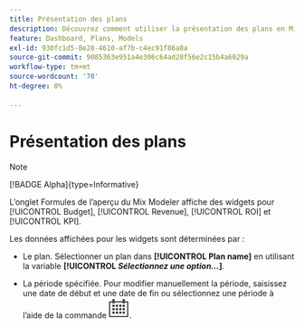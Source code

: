 ```yaml
---
title: Présentation des plans
description: Découvrez comment utiliser la présentation des plans en Mix Modeler.
feature: Dashboard, Plans, Models
exl-id: 930fc1d5-8e28-4610-af7b-c4ec91f86a8a
source-git-commit: 9085363e951a4e306c64ad28f56e2c15b4a6029a
workflow-type: tm+mt
source-wordcount: '70'
ht-degree: 0%

---
```


# Présentation des plans

>[!NOTE]
>
>[!BADGE Alpha]{type=Informative}


L’onglet Formules de l’aperçu du Mix Modeler affiche des widgets pour [!UICONTROL Budget], [!UICONTROL Revenue], [!UICONTROL ROI] et [!UICONTROL KPI].

Les données affichées pour les widgets sont déterminées par :

* Le plan. Sélectionner un plan dans **[!UICONTROL Plan name]** en utilisant la variable **[!UICONTROL _Sélectionnez une option..._]**.

* La période spécifiée. Pour modifier manuellement la période, saisissez une date de début et une date de fin ou sélectionnez une période à l’aide de la commande ![Calendrier](/help/assets//icons/Calendar.svg).


